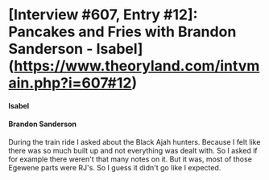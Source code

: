 # [Interview #607, Entry #12]: Pancakes and Fries with Brandon Sanderson - Isabel](https://www.theoryland.com/intvmain.php?i=607#12)

#### Isabel

#### Brandon Sanderson

During the train ride I asked about the Black Ajah hunters. Because I felt like there was so much built up and not everything was dealt with. So I asked if for example there weren't that many notes on it. But it was, most of those Egewene parts were RJ's. So I guess it didn't go like I expected.

